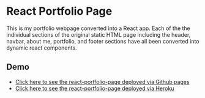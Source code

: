 # React Portfolio Page
This is my portfolio webpage converted into a React app.  Each of the the individual sections of the original static HTML page including the header, navbar, about me, portfolio, and footer sections have all been converted into dynamic react components.

## Demo
- [Click here to see the react-portfolio-page deployed via Github pages](https://j-goldrath.github.io/react-portfolio/)
- [Click here to see the react-portfolio-page deployed via Heroku](https://gentle-spire-49698.herokuapp.com/)
